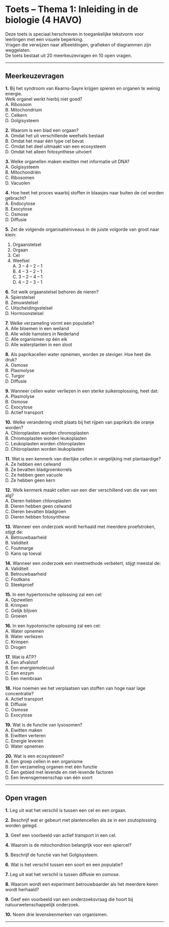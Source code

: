 # Toets – Thema 1: Inleiding in de biologie (4 HAVO)

Deze toets is speciaal herschreven in toegankelijke tekstvorm voor leerlingen met een visuele beperking.  
Vragen die verwijzen naar afbeeldingen, grafieken of diagrammen zijn weggelaten.  
De toets bestaat uit 20 meerkeuzevragen en 10 open vragen.

---

## Meerkeuzevragen

**1.** Bij het syndroom van Kearns-Sayre krijgen spieren en organen te weinig energie.  
Welk organel werkt hierbij niet goed?  
A. Ribosoom  
B. Mitochondrium  
C. Celkern  
D. Golgisysteem  

**2.** Waarom is een blad een orgaan?  
A. Omdat het uit verschillende weefsels bestaat  
B. Omdat het maar één type cel bevat  
C. Omdat het deel uitmaakt van een ecosysteem  
D. Omdat het alleen fotosynthese uitvoert  

**3.** Welke organellen maken eiwitten met informatie uit DNA?  
A. Golgisysteem  
B. Mitochondriën  
C. Ribosomen  
D. Vacuolen  

**4.** Hoe heet het proces waarbij stoffen in blaasjes naar buiten de cel worden gebracht?  
A. Endocytose  
B. Exocytose  
C. Osmose  
D. Diffusie  

**5.** Zet de volgende organisatieniveaus in de juiste volgorde van groot naar klein:  
1. Orgaanstelsel  
2. Orgaan  
3. Cel  
4. Weefsel  
A. 3 – 4 – 2 – 1  
B. 4 – 3 – 2 – 1  
C. 3 – 2 – 4 – 1  
D. 4 – 2 – 3 – 1  

**6.** Tot welk orgaanstelsel behoren de nieren?  
A. Spierstelsel  
B. Zenuwstelsel  
C. Uitscheidingsstelsel  
D. Hormoonstelsel  

**7.** Welke verzameling vormt een populatie?  
A. Alle bloemen in een weiland  
B. Alle wilde hamsters in Nederland  
C. Alle organismen op één eik  
D. Alle waterplanten in een sloot  

**8.** Als paprikacellen water opnemen, worden ze steviger. Hoe heet die druk?  
A. Osmose  
B. Plasmolyse  
C. Turgor  
D. Diffusie  

**9.** Wanneer cellen water verliezen in een sterke suikeroplossing, heet dat:  
A. Plasmolyse  
B. Osmose  
C. Exocytose  
D. Actief transport  

**10.** Welke verandering vindt plaats bij het rijpen van paprika’s die oranje worden?  
A. Chloroplasten worden chromoplasten  
B. Chromoplasten worden leukoplasten  
C. Leukoplasten worden chloroplasten  
D. Chloroplasten worden leukoplasten  

**11.** Wat is een kenmerk van dierlijke cellen in vergelijking met plantaardige?  
A. Ze hebben een celwand  
B. Ze bevatten bladgroenkorrels  
C. Ze hebben geen vacuole  
D. Ze hebben geen kern  

**12.** Welk kenmerk maakt cellen van een dier verschillend van die van een alg?  
A. Dieren hebben chloroplasten  
B. Dieren hebben geen celwand  
C. Dieren bevatten bladgroen  
D. Dieren hebben fotosynthese  

**13.** Wanneer een onderzoek wordt herhaald met meerdere proefstroken, stijgt de:  
A. Betrouwbaarheid  
B. Validiteit  
C. Foutmarge  
D. Kans op toeval  

**14.** Wanneer een onderzoek een meetmethode verbetert, stijgt meestal de:  
A. Validiteit  
B. Betrouwbaarheid  
C. Foutkans  
D. Steekproef  

**15.** In een hypertonische oplossing zal een cel:  
A. Opzwellen  
B. Krimpen  
C. Gelijk blijven  
D. Groeien  

**16.** In een hypotonische oplossing zal een cel:  
A. Water opnemen  
B. Water verliezen  
C. Krimpen  
D. Drogen  

**17.** Wat is ATP?  
A. Een afvalstof  
B. Een energiemolecuul  
C. Een enzym  
D. Een membraan  

**18.** Hoe noemen we het verplaatsen van stoffen van hoge naar lage concentratie?  
A. Actief transport  
B. Diffusie  
C. Osmose  
D. Exocytose  

**19.** Wat is de functie van lysosomen?  
A. Eiwitten maken  
B. Eiwitten verteren  
C. Energie leveren  
D. Water opnemen  

**20.** Wat is een ecosysteem?  
A. Een groep cellen in een organisme  
B. Een verzameling organen met één functie  
C. Een gebied met levende en niet-levende factoren  
D. Een levensgemeenschap van één soort  

---

## Open vragen

**1.** Leg uit wat het verschil is tussen een cel en een orgaan.  

**2.** Beschrijf wat er gebeurt met plantencellen als ze in een zoutoplossing worden gelegd.  

**3.** Geef een voorbeeld van actief transport in een cel.  

**4.** Waarom is de mitochondrion belangrijk voor een spiercel?  

**5.** Beschrijf de functie van het Golgisysteem.  

**6.** Wat is het verschil tussen een soort en een populatie?  

**7.** Leg uit wat het verschil is tussen diffusie en osmose.  

**8.** Waarom wordt een experiment betrouwbaarder als het meerdere keren wordt herhaald?  

**9.** Geef een voorbeeld van een onderzoeksvraag die hoort bij natuurwetenschappelijk onderzoek.  

**10.** Noem drie levenskenmerken van organismen.  

---

<!--  
ANTWOORDEN:

1B, 2A, 3C, 4B, 5A, 6C, 7B, 8C, 9A, 10A, 11C, 12B, 13A, 14A, 15B, 16A, 17B, 18B, 19B, 20C  

Open vragen (indicatie):  
1. Een cel is een bouwsteen; een orgaan is een deel met een specifieke functie, opgebouwd uit weefsels.  
2. Water verlaat de cellen, de cel krimpt en kan plasmolyseren.  
3. Transport van ionen via pomp in het celmembraan (bijv. natrium-kaliumpomp).  
4. In mitochondriën wordt energie (ATP) gemaakt voor spierbewegingen.  
5. Golgisysteem bewerkt en verpakt eiwitten voor transport.  
6. Soort = groep die vruchtbare nakomelingen kan krijgen; populatie = individuen van die soort in een gebied.  
7. Diffusie = verplaatsing van stoffen; osmose = verplaatsing van water via semipermeabel membraan.  
8. Herhaling verkleint toevalseffecten, verhoogt betrouwbaarheid.  
9. Bijvoorbeeld: “Heeft licht invloed op de groei van planten?”  
10. Groeien, voortplanten, stofwisseling.  
-->